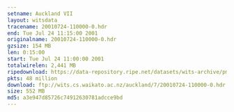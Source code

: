 ```yaml
---
setname: Auckland VII
layout: witsdata
tracename: 20010724-110000-0.hdr
end: Tue Jul 24 11:15:00 2001
originalname: 20010724-110000-0.hdr
gzsize: 154 MB
len: 0:15:00
start: Tue Jul 24 11:00:00 2001
totalwirelen: 2,441 MB
ripedownload: https://data-repository.ripe.net/datasets/wits-archive/pma/long/auck/7//20010724-110000-0.hdr.gz
pkts: 48 million
download: ftp://wits.cs.waikato.ac.nz/auckland/7/20010724-110000-0.hdr.gz
size: 552 MB
md5: a3e947d85726c74912630781adcce9bd
---
```

